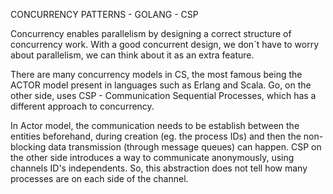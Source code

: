 CONCURRENCY PATTERNS - GOLANG - CSP

Concurrency enables parallelism by designing a correct structure of concurrency work.
With a good concurrent design, we don`t have to worry about parallelism, we can think about it as an extra feature.

There are many concurrency models in CS, the most famous being the ACTOR model present in languages such as Erlang and Scala. Go, on the other side, uses CSP - Communication Sequential Processes, which has a different approach to concurrency.

In Actor model, the communication needs to be establish between the entities beforehand, during creation (eg. the process IDs) and then the non-blocking data transmission (through message queues) can happen. 
CSP on the other side introduces a way to communicate anonymously, using channels ID's independents. So, this abstraction does not tell how many processes are on each side of the channel.
